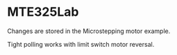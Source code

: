 # MTE325Lab
Changes are stored in the Microstepping motor example. 

Tight polling works with limit switch motor reversal.